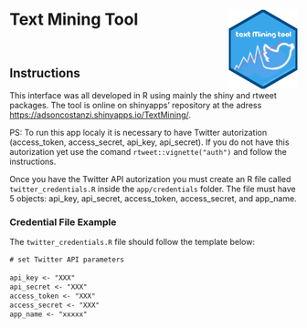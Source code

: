 Text Mining Tool <img src="app/www/img/hex.png" align="right" width="120" />
============================================================================

<br>

Instructions
------------

This interface was all developed in R using mainly the shiny and rtweet
packages. The tool is online on shinyapps’ repository at the adress
<a href="https://adsoncostanzi.shinyapps.io/TextMining/" class="uri">https://adsoncostanzi.shinyapps.io/TextMining/</a>.

PS: To run this app localy it is necessary to have Twitter autorization
(access\_token, access\_secret, api\_key, api\_secret). If you do not
have this autorization yet use the comand `rtweet::vignette("auth")` and
follow the instructions.

Once you have the Twitter API autorization you must create an R file
called `twitter_credentials.R` inside the `app/credentials` folder. The
file must have 5 objects: api\_key, api\_secret, access\_token,
access\_secret, and app\_name.

### Credential File Example

The `twitter_credentials.R` file should follow the template below:

    # set Twitter API parameters

    api_key <- "XXX"
    api_secret <- "XXX"
    access_token <- "XXX"
    access_secret <- "XXX"
    app_name <- "xxxxx"
